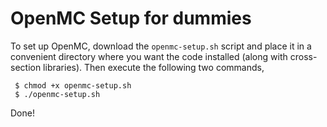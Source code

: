 # OpenMC Setup for dummies 
To set up OpenMC, download the `openmc-setup.sh` script and place it in a convenient directory where you want the code installed (along with cross-section libraries). Then execute the following two commands, 
````
 $ chmod +x openmc-setup.sh
 $ ./openmc-setup.sh
 ````
 Done! 
